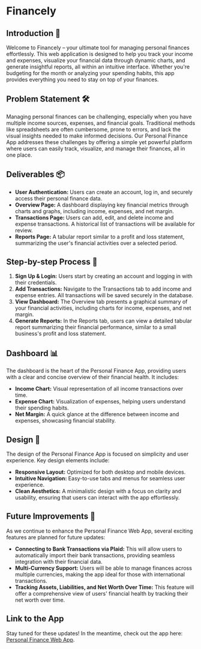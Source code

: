 # Financely

## Introduction 👋

Welcome to Financely – your ultimate tool for managing personal finances effortlessly. This web application is designed to help you track your income and expenses, visualize your financial data through dynamic charts, and generate insightful reports, all within an intuitive interface. Whether you're budgeting for the month or analyzing your spending habits, this app provides everything you need to stay on top of your finances.

## Problem Statement 🛠️

Managing personal finances can be challenging, especially when you have multiple income sources, expenses, and financial goals. Traditional methods like spreadsheets are often cumbersome, prone to errors, and lack the visual insights needed to make informed decisions. Our Personal Finance App addresses these challenges by offering a simple yet powerful platform where users can easily track, visualize, and manage their finances, all in one place.

## Deliverables 📦

- **User Authentication:** Users can create an account, log in, and securely access their personal finance data.
- **Overview Page:** A dashboard displaying key financial metrics through charts and graphs, including income, expenses, and net margin.
- **Transactions Page:** Users can add, edit, and delete income and expense transactions. A historical list of transactions will be available for review.
- **Reports Page:** A tabular report similar to a profit and loss statement, summarizing the user's financial activities over a selected period.

## Step-by-step Process 📝

1. **Sign Up & Login:** Users start by creating an account and logging in with their credentials.
2. **Add Transactions:** Navigate to the Transactions tab to add income and expense entries. All transactions will be saved securely in the database.
3. **View Dashboard:** The Overview tab presents a graphical summary of your financial activities, including charts for income, expenses, and net margin.
4. **Generate Reports:** In the Reports tab, users can view a detailed tabular report summarizing their financial performance, similar to a small business's profit and loss statement.

## Dashboard 📊

The dashboard is the heart of the Personal Finance App, providing users with a clear and concise overview of their financial health. It includes:

- **Income Chart:** Visual representation of all income transactions over time.
- **Expense Chart:** Visualization of expenses, helping users understand their spending habits.
- **Net Margin:** A quick glance at the difference between income and expenses, showcasing financial stability.

## Design 🎨

The design of the Personal Finance App is focused on simplicity and user experience. Key design elements include:

- **Responsive Layout:** Optimized for both desktop and mobile devices.
- **Intuitive Navigation:** Easy-to-use tabs and menus for seamless user experience.
- **Clean Aesthetics:** A minimalistic design with a focus on clarity and usability, ensuring that users can interact with the app effortlessly.

## Future Improvements 🚀

As we continue to enhance the Personal Finance Web App, several exciting features are planned for future updates:

- **Connecting to Bank Transactions via Plaid:** This will allow users to automatically import their bank transactions, providing seamless integration with their financial data.
- **Multi-Currency Support:** Users will be able to manage finances across multiple currencies, making the app ideal for those with international transactions.
- **Tracking Assets, Liabilities, and Net Worth Over Time:** This feature will offer a comprehensive view of users' financial health by tracking their net worth over time.

## Link to the App

Stay tuned for these updates! In the meantime, check out the app here: [Personal Finance Web App](https://zohaib8989.github.io/SAAS_PersonalFinance/).
